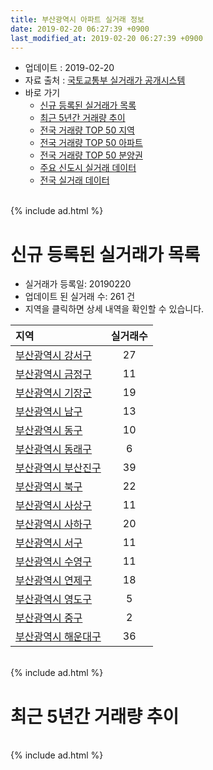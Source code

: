 ```yaml
---
title: 부산광역시 아파트 실거래 정보
date: 2019-02-20 06:27:39 +0900
last_modified_at: 2019-02-20 06:27:39 +0900
---
```


* 업데이트 : 2019-02-20
* 자료 출처 : [국토교통부 실거래가 공개시스템](http://rt.molit.go.kr)
* 바로 가기
    * [신규 등록된 실거래가 목록](#신규-등록된-실거래가-목록)
    * [최근 5년간 거래량 추이](#최근-5년간-거래량-추이)
    * [전국 거래량 TOP 50 지역](https://inasie.github.io/apt-trade-info/최근-3개월-전국에서-가장-거래가-많이-발생한-지역)
    * [전국 거래량 TOP 50 아파트](https://inasie.github.io/apt-trade-info/최근-3개월-전국에서-가장-거래가-많이-발생한-아파트)
    * [전국 거래량 TOP 50 분양권](https://inasie.github.io/apt-trade-info/최근-3개월-전국에서-가장-거래가-많이-발생한-분양권)
    * [주요 신도시 실거래 데이터](https://inasie.github.io/apt-trade-info/주요-신도시)
    * [전국 실거래 데이터](https://inasie.github.io/apt-trade-info/전국)

<br>
{% include ad.html %}
<br>

# 신규 등록된 실거래가 목록
* 실거래가 등록일: 20190220
* 업데이트 된 실거래 수: 261 건
* 지역을 클릭하면 상세 내역을 확인할 수 있습니다.


|지역|실거래수|
|:---|:---:|
|[부산광역시 강서구](https://inasie.github.io/apt-trade-info/부산광역시-강서구)|27|
|[부산광역시 금정구](https://inasie.github.io/apt-trade-info/부산광역시-금정구)|11|
|[부산광역시 기장군](https://inasie.github.io/apt-trade-info/부산광역시-기장군)|19|
|[부산광역시 남구](https://inasie.github.io/apt-trade-info/부산광역시-남구)|13|
|[부산광역시 동구](https://inasie.github.io/apt-trade-info/부산광역시-동구)|10|
|[부산광역시 동래구](https://inasie.github.io/apt-trade-info/부산광역시-동래구)|6|
|[부산광역시 부산진구](https://inasie.github.io/apt-trade-info/부산광역시-부산진구)|39|
|[부산광역시 북구](https://inasie.github.io/apt-trade-info/부산광역시-북구)|22|
|[부산광역시 사상구](https://inasie.github.io/apt-trade-info/부산광역시-사상구)|11|
|[부산광역시 사하구](https://inasie.github.io/apt-trade-info/부산광역시-사하구)|20|
|[부산광역시 서구](https://inasie.github.io/apt-trade-info/부산광역시-서구)|11|
|[부산광역시 수영구](https://inasie.github.io/apt-trade-info/부산광역시-수영구)|11|
|[부산광역시 연제구](https://inasie.github.io/apt-trade-info/부산광역시-연제구)|18|
|[부산광역시 영도구](https://inasie.github.io/apt-trade-info/부산광역시-영도구)|5|
|[부산광역시 중구](https://inasie.github.io/apt-trade-info/부산광역시-중구)|2|
|[부산광역시 해운대구](https://inasie.github.io/apt-trade-info/부산광역시-해운대구)|36|


<br>
{% include ad.html %}
<br>

# 최근 5년간 거래량 추이


<div style="width:100%;">
    <canvas id="deal_progress" height="200"></canvas>
</div>

<script>
new Chart(document.getElementById("deal_progress"), {
    type: 'line',
    data: {
        labels: ['201402','201403','201404','201405','201406','201407','201408','201409','201410','201411','201412','201501','201502','201503','201504','201505','201506','201507','201508','201509','201510','201511','201512','201601','201602','201603','201604','201605','201606','201607','201608','201609','201610','201611','201612','201701','201702','201703','201704','201705','201706','201707','201708','201709','201710','201711','201712','201801','201802','201803','201804','201805','201806','201807','201808','201809','201810','201811','201812','201901','201902'],
        datasets: [{
            label: '매매',
            pointRadius: 1,
            data: [4226, 5199, 4211, 3749, 3629, 3876, 4249, 5223, 5540, 4280, 4048, 4750, 3977, 6961, 6176, 5345, 5593, 5465, 4368, 4843, 6257, 4548, 3320, 2765, 3172, 4538, 4593, 4175, 5052, 5244, 5496, 5871, 6931, 4644, 3279, 2481, 3502, 4053, 3707, 3867, 4103, 3333, 2705, 2588, 2404, 2664, 2106, 3337, 2983, 3802, 2320, 2536, 2321, 2030, 2219, 2426, 3029, 2328, 1992, 1918, 440],
            borderColor: "rgba(255, 201, 14, 1)",
            backgroundColor: "rgba(255, 201, 14, 0.5)",
            fill: false,
            lineTension: 0
        },{
            label: '전월세',
            pointRadius: 1,
            data: [2872, 3148, 2737, 2532, 2417, 2606, 2582, 2697, 3293, 2866, 2883, 3121, 2744, 3284, 3023, 2854, 2798, 2920, 2692, 2584, 3434, 2996, 3124, 3078, 2817, 3261, 2863, 2509, 2541, 2661, 2608, 2684, 3601, 3109, 3135, 2977, 3581, 3078, 2826, 2866, 2834, 3025, 2883, 2805, 2624, 3038, 2881, 3280, 3016, 3786, 3114, 2956, 2800, 2784, 2728, 2552, 3107, 2826, 2729, 2767, 885],
            borderColor: "rgba(0, 141, 185, 1)",
            backgroundColor: "rgba(0, 141, 185, 0.5)",
            fill: false,
            lineTension: 0
        }
        ]
    },
    options: {
        responsive: true,
        title: {
            display: false
        },
        tooltips: {
            mode: 'index',
            intersect: false
        },
        hover: {
            mode: 'nearest',
            intersect: true
        },
        scales: {
            xAxes: [{
                display: true,
                scaleLabel: {
                    display: true,
                    labelString: '년/월'
                }
            }],
            yAxes: [{
                display: true,
                ticks: {
                    suggestedMin: 0,
                },
                scaleLabel: {
                    display: true,
                    labelString: '실거래 수'
                }
            }]
        }
    }
});

</script>


<br>
{% include ad.html %}
<br>

